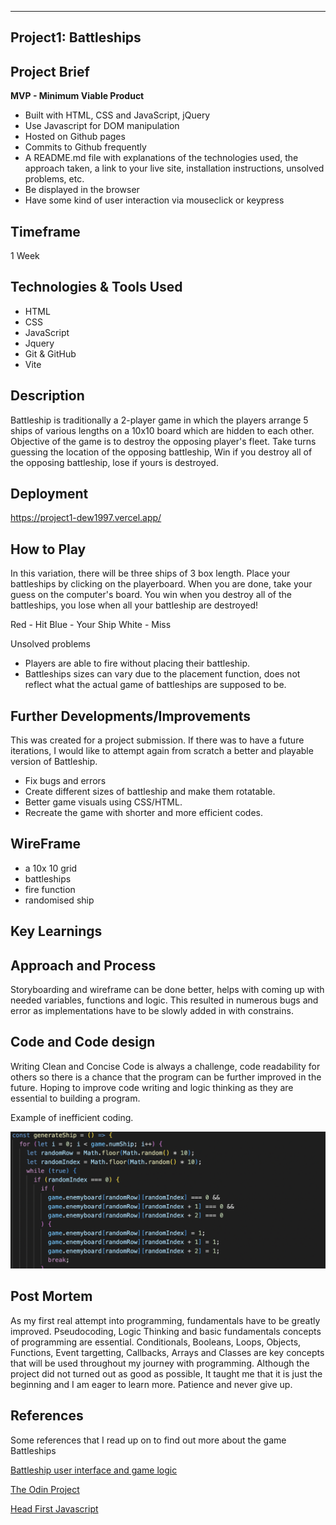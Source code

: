 ---

## Project1: Battleships

## Project Brief

**MVP - Minimum Viable Product**

- Built with HTML, CSS and JavaScript, jQuery
- Use Javascript for DOM manipulation
- Hosted on Github pages
- Commits to Github frequently
- A README.md file with explanations of the technologies used, the approach taken, a link to your live site, installation instructions, unsolved problems, etc.
- Be displayed in the browser
- Have some kind of user interaction via mouseclick or keypress

## Timeframe

1 Week

## Technologies & Tools Used

- HTML
- CSS
- JavaScript
- Jquery
- Git & GitHub
- Vite

## Description

Battleship is traditionally a 2-player game in which the players arrange 5 ships of various lengths on a 10x10 board which are hidden to each other.
Objective of the game is to destroy the opposing player's fleet.
Take turns guessing the location of the opposing battleship,
Win if you destroy all of the opposing battleship, lose if yours is destroyed.

## Deployment

https://project1-dew1997.vercel.app/

## How to Play

In this variation, there will be three ships of 3 box length.
Place your battleships by clicking on the playerboard.
When you are done, take your guess on the computer's board.
You win when you destroy all of the battleships, you lose when all your battleship are destroyed!

Red - Hit
Blue - Your Ship
White - Miss

Unsolved problems

- Players are able to fire without placing their battleship.
- Battleships sizes can vary due to the placement function, does not reflect what the actual game of battleships are supposed to be.

## Further Developments/Improvements

This was created for a project submission. If there was to have a future iterations, I would like to attempt again from scratch
a better and playable version of Battleship.

- Fix bugs and errors
- Create different sizes of battleship and make them rotatable.
- Better game visuals using CSS/HTML.
- Recreate the game with shorter and more efficient codes.

## WireFrame

- a 10x 10 grid
- battleships
- fire function
- randomised ship

## Key Learnings

## Approach and Process

Storyboarding and wireframe can be done better, helps with coming up with needed variables, functions and logic.
This resulted in numerous bugs and error as implementations have to be slowly added in with constrains.

## Code and Code design

Writing Clean and Concise Code is always a challenge, code readability for others so there is a chance that the program
can be further improved in the future. Hoping to improve code writing and logic thinking as they are essential to building
a program.

Example of inefficient coding.

![](img/Screenshot%202022-08-11%20at%209.06.20%20PM.png)

## Post Mortem

As my first real attempt into programming, fundamentals have to be greatly improved. Pseudocoding, Logic Thinking and
basic fundamentals concepts of programming are essential.
Conditionals, Booleans, Loops, Objects, Functions, Event targetting, Callbacks, Arrays and Classes are key concepts
that will be used throughout my journey with programming.
Although the project did not turned out as good as possible, It taught me that it is just the beginning and I am eager to learn more.
Patience and never give up.

## References

Some references that I read up on to find out more about the game Battleships

[Battleship user interface and game logic](https://jhonny-chamoun.medium.com/battleship-the-game-step1-userinterface-and-game-logic-8abba52746cd)

[The Odin Project](https://www.theodinproject.com/lessons/node-path-javascript-battleship)

[Head First Javascript](https://apprize.best/javascript/head/9.html)
